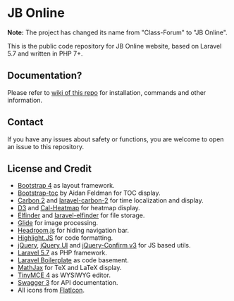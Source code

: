 # JB Online

**Note:** The project has changed its name from "Class-Forum" 
to "JB Online". 

This is the public code repository for JB Online 
website, based on Laravel 5.7 and written in PHP 7+.

## Documentation?

Please refer to [wiki of this repo](https://github.com/doowzs/JB-Online/wiki) for installation, commands and other information.

## Contact

If you have any issues about safety or functions, you are welcome to open an issue to this repository.

## License and Credit

*   [Bootstrap 4](http://getbootstrap.com/) as layout framework.
*   [Bootstrap-toc](https://github.com/afeld/bootstrap-toc) by Aidan Feldman for TOC display.
*   [Carbon 2](https://carbon.nesbot.com/) and [laravel-carbon-2](https://github.com/kylekatarnls/laravel-carbon-2) for time localization and display.
*   [D3](https://d3js.org/) and [Cal-Heatmap](https://cal-heatmap.com/) for heatmap display.
*   [Elfinder](https://github.com/Studio-42/elFinder) and [laravel-elfinder](https://github.com/barryvdh/laravel-elfinder) for file storage.
*   [Glide](http://glide.thephpleague.com/) for image processing.
*   [Headroom.js](https://github.com/WickyNilliams/headroom.js) for hiding navigation bar.
*   [Highlight.JS](https://highlightjs.org/) for code formatting.
*   [jQuery](http://jquery.com/), [jQuery UI](https://jqueryui.com/) and [jQuery-Confirm v3](https://github.com/craftpip/jquery-confirm) for JS based utils.
*   [Laravel 5.7](https://laravel.com/) as PHP framework.
*   [Laravel Boilerplate](http://laravel-boilerplate.com/) as code basement.
*   [MathJax](https://www.mathjax.org/) for TeX and LaTeX display.
*   [TinyMCE 4](https://www.tiny.cloud/) as WYSIWYG editor.
*   [Swagger 3](https://github.com/swagger-api/swagger-ui) for API documentation.
*   All icons from [FlatIcon](https://www.flaticon.com/).
